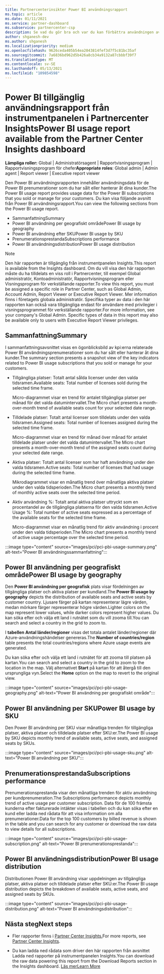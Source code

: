 ```yaml
---
title: Partnercenterinsikter Power BI användningsrapport
ms.topic: article
ms.date: 01/11/2021
ms.service: partner-dashboard
ms.subservice: partnercenter-csp
description: Se vad du gör bra och var du kan förbättra användningen av Power BI prenumerationer som du säljer eller hanterar åt dina kunder.
author: shganesh-dev
ms.author: shganesh
ms.localizationpriority: medium
ms.openlocfilehash: 9626ceda405b54ea2043814fef3d7f5c81bc35af
ms.sourcegitcommit: 7a6836bd962d5b426a8cb34a9132a87cbbbf39f7
ms.translationtype: MT
ms.contentlocale: sv-SE
ms.lasthandoff: 05/13/2021
ms.locfileid: "109854598"
---
```

# <a name="power-bi-usage-report-available-from-the-partner-center-insights-dashboard"></a><span data-ttu-id="470f3-103">Power BI tillgänglig användningsrapport från instrumentpanelen i Partnercenter Insights</span><span class="sxs-lookup"><span data-stu-id="470f3-103">Power BI usage report available from the Partner Center Insights dashboard</span></span>

<span data-ttu-id="470f3-104">**Lämpliga roller:** Global | Administratörsagent | Rapportvisningsprogram | Rapportvisningsprogram för chefer</span><span class="sxs-lookup"><span data-stu-id="470f3-104">**Appropriate roles**: Global admin | Admin agent | Report viewer | Executive report viewer</span></span>

<span data-ttu-id="470f3-105">Den Power BI användningsrapporten innehåller användningsdata för de Power BI prenumerationer som du har sålt eller hanterar åt dina kunder.</span><span class="sxs-lookup"><span data-stu-id="470f3-105">The Power BI usage report provides usage data for the Power BI subscriptions that you sold or manage for your customers.</span></span> <span data-ttu-id="470f3-106">Du kan visa följande avsnitt från Power BI användningsrapport.</span><span class="sxs-lookup"><span data-stu-id="470f3-106">You can view the following sections from the Power BI usage report.</span></span>

- <span data-ttu-id="470f3-107">Sammanfattning</span><span class="sxs-lookup"><span data-stu-id="470f3-107">Summary</span></span>
- <span data-ttu-id="470f3-108">Power BI användning per geografiskt område</span><span class="sxs-lookup"><span data-stu-id="470f3-108">Power BI usage by geography</span></span>
- <span data-ttu-id="470f3-109">Power BI användning efter SKU</span><span class="sxs-lookup"><span data-stu-id="470f3-109">Power BI usage by SKU</span></span>
- <span data-ttu-id="470f3-110">Prenumerationsprestanda</span><span class="sxs-lookup"><span data-stu-id="470f3-110">Subscriptions performance</span></span>
- <span data-ttu-id="470f3-111">Power BI användningsdistribution</span><span class="sxs-lookup"><span data-stu-id="470f3-111">Power BI usage distribution</span></span>

 > [!NOTE]
 > <span data-ttu-id="470f3-112">Den här rapporten är tillgänglig från instrumentpanelen Insights.</span><span class="sxs-lookup"><span data-stu-id="470f3-112">This report is available from the Insights dashboard.</span></span> <span data-ttu-id="470f3-113">Om du vill visa den här rapporten måste du ha tilldelats en viss roll i Partnercenter, till exempel Global administratör, Kontoadministratör, Rapportvisningsprogram eller Visningsprogram för verkställande rapporter.</span><span class="sxs-lookup"><span data-stu-id="470f3-113">To view this report, you must be assigned a specific role in Partner Center, such as Global Admin, Account Admin, Report Viewer or Executive Report Viewer.</span></span> <span data-ttu-id="470f3-114">Mer information finns i företagets globala administratör. Specifika typer av data i den här rapporten kan också vara tillgängliga endast för användare med privilegier i visningsprogrammet för verkställande rapporter.</span><span class="sxs-lookup"><span data-stu-id="470f3-114">For more information, see your company's Global Admin. Specific types of data in this report may also be available only to users with Executive Report Viewer privileges.</span></span>

## <a name="summary"></a><span data-ttu-id="470f3-115">Sammanfattning</span><span class="sxs-lookup"><span data-stu-id="470f3-115">Summary</span></span>

<span data-ttu-id="470f3-116">I sammanfattningsavsnittet visas en ögonblicksbild av kpi:erna relaterade Power BI användningsprenumerationer som du har sålt eller hanterar åt dina kunder.</span><span class="sxs-lookup"><span data-stu-id="470f3-116">The summary section presents a snapshot view of the key indicators related to Power BI usage subscriptions that you sold or manage for your customers.</span></span> 

- <span data-ttu-id="470f3-117">Tillgängliga platser: Totalt antal sålda licenser under den valda tidsramen.</span><span class="sxs-lookup"><span data-stu-id="470f3-117">Available seats: Total number of licenses sold during the selected time frame.</span></span>

   <span data-ttu-id="470f3-118">Micro-diagrammet visar en trend för antalet tillgängliga platser per månad för det valda datumintervallet.</span><span class="sxs-lookup"><span data-stu-id="470f3-118">The Micro chart presents a month-over-month trend of available seats count for your selected date range.</span></span>

- <span data-ttu-id="470f3-119">Tilldelade platser: Totalt antal licenser som tilldelats under den valda tidsramen.</span><span class="sxs-lookup"><span data-stu-id="470f3-119">Assigned seats: Total number of licenses assigned during the selected time frame.</span></span>

   <span data-ttu-id="470f3-120">Micro-diagrammet visar en trend för månad över månad för antalet tilldelade platser under det valda datumintervallet.</span><span class="sxs-lookup"><span data-stu-id="470f3-120">The Micro chart presents a month-over-month trend of the assigned seats count during your selected date range.</span></span>

- <span data-ttu-id="470f3-121">Aktiva platser: Totalt antal licenser som har haft användning under den valda tidsramen.</span><span class="sxs-lookup"><span data-stu-id="470f3-121">Active seats: Total number of licenses that had usage during the selected time frame.</span></span> 

   <span data-ttu-id="470f3-122">Mikrodiagrammet visar en månatlig trend över månatliga aktiva platser under den valda tidsperioden.</span><span class="sxs-lookup"><span data-stu-id="470f3-122">The Micro chart presents a monthly trend of monthly active seats over the selected time period.</span></span>

- <span data-ttu-id="470f3-123">Aktiv användning %: Totalt antal aktiva platser uttryckt som en procentandel av de tillgängliga platserna för den valda tidsramen.</span><span class="sxs-lookup"><span data-stu-id="470f3-123">Active Usage %: Total number of active seats expressed as a percentage of the available seats for the selected time frame.</span></span> 

   <span data-ttu-id="470f3-124">Micro-diagrammet visar en månatlig trend för aktiv användning i procent under den valda tidsperioden.</span><span class="sxs-lookup"><span data-stu-id="470f3-124">The Micro chart presents a monthly trend of active usage percentage over the selected time period.</span></span>

:::image type="content" source="images/pci/pci-pbi-usage-summary.png" alt-text="Power BI användningssammanfattning":::

## <a name="power-bi-usage-by-geography"></a><span data-ttu-id="470f3-126">Power BI användning per geografiskt område</span><span class="sxs-lookup"><span data-stu-id="470f3-126">Power BI usage by geography</span></span>

<span data-ttu-id="470f3-127">Den **Power BI användning per geografisk** plats visar fördelningen av tillgängliga platser och aktiva platser per kundland.</span><span class="sxs-lookup"><span data-stu-id="470f3-127">The **Power BI usage by geography** depicts the distribution of available seats and active seats by customer country.</span></span> <span data-ttu-id="470f3-128">Ljusare färger på kartan representerar lägre värden, medan mörkare färger representerar högre värden.</span><span class="sxs-lookup"><span data-stu-id="470f3-128">Lighter colors on the map represent lower values, while darker colors represent higher values.</span></span> <span data-ttu-id="470f3-129">Du kan söka efter och välja ett land i rutnätet som du vill zooma till.</span><span class="sxs-lookup"><span data-stu-id="470f3-129">You can search and select a country in the grid to zoom to.</span></span>

<span data-ttu-id="470f3-130">I **tabellen Antal länder/regioner** visas det totala antalet länder/regioner där Azure-användningshändelser genereras.</span><span class="sxs-lookup"><span data-stu-id="470f3-130">The **Number of countries/region** table presents the total countries/regions where Azure usage events are generated.</span></span>

<span data-ttu-id="470f3-131">Du kan söka efter och välja ett land i rutnätet för att zooma till platsen på kartan.</span><span class="sxs-lookup"><span data-stu-id="470f3-131">You can search and select a country in the grid to zoom to the location in the map.</span></span> <span data-ttu-id="470f3-132">Välj alternativet **Start** på kartan för att återgå till den ursprungliga vyn.</span><span class="sxs-lookup"><span data-stu-id="470f3-132">Select the **Home** option on the map to revert to the original view.</span></span>

:::image type="content" source="images/pci/pci-pbi-usage-geography.png" alt-text="Power BI användning per geografiskt område":::

## <a name="power-bi-usage-by-sku"></a><span data-ttu-id="470f3-134">Power BI användning per SKU</span><span class="sxs-lookup"><span data-stu-id="470f3-134">Power BI usage by SKU</span></span>

<span data-ttu-id="470f3-135">Den Power BI användning per SKU visar månatliga trenden för tillgängliga platser, aktiva platser och tilldelade platser efter SKU:er.</span><span class="sxs-lookup"><span data-stu-id="470f3-135">The Power BI usage by SKU depicts monthly trend of available seats, active seats, and assigned seats by SKUs.</span></span>

:::image type="content" source="images/pci/pci-pbi-usage-sku.png" alt-text="Power BI användning per SKU":::

## <a name="subscriptions-performance"></a><span data-ttu-id="470f3-137">Prenumerationsprestanda</span><span class="sxs-lookup"><span data-stu-id="470f3-137">Subscriptions performance</span></span>

<span data-ttu-id="470f3-138">Prenumerationsprestanda visar den månatliga trenden för aktiv användning per kundprenumeration.</span><span class="sxs-lookup"><span data-stu-id="470f3-138">The Subscriptions performance depicts monthly trend of active usage per customer subscription.</span></span> <span data-ttu-id="470f3-139">Data för de 100 främsta kunderna efter fakturerade intäkter visas i tabellen och du kan söka efter en kund eller ladda ned rådata för att visa information om alla prenumerationer.</span><span class="sxs-lookup"><span data-stu-id="470f3-139">Data for the top 100 customers by billed revenue is shown in the table and you can search for any customer or download the raw data to view details for all subscriptions.</span></span>

:::image type="content" source="images/pci/pci-pbi-usage-subscription.png" alt-text="Power BI prenumerationsprestanda":::

## <a name="power-bi-usage-distribution"></a><span data-ttu-id="470f3-141">Power BI användningsdistribution</span><span class="sxs-lookup"><span data-stu-id="470f3-141">Power BI usage distribution</span></span>

<span data-ttu-id="470f3-142">Distributionen Power BI användning visar uppdelningen av tillgängliga platser, aktiva platser och tilldelade platser efter SKU:er.</span><span class="sxs-lookup"><span data-stu-id="470f3-142">The Power BI usage distribution depicts the breakdown of available seats, active seats, and assigned seats by SKUs.</span></span>

:::image type="content" source="images/pci/pci-pbi-usage-distribution.png" alt-text="Power BI användningsdistribution":::

## <a name="next-steps"></a><span data-ttu-id="470f3-144">Nästa steg</span><span class="sxs-lookup"><span data-stu-id="470f3-144">Next steps</span></span>

- <span data-ttu-id="470f3-145">Fler rapporter finns i [Partner Center Insights.](partner-center-insights.md)</span><span class="sxs-lookup"><span data-stu-id="470f3-145">For more reports, see [Partner Center Insights](partner-center-insights.md).</span></span>

- <span data-ttu-id="470f3-146">Du kan ladda ned rådata som driver den här rapporten från avsnittet Ladda ned rapporter på instrumentpanelen Insights.</span><span class="sxs-lookup"><span data-stu-id="470f3-146">You can download the raw data powering this report from the Download Reports section in the Insights dashboard.</span></span> [<span data-ttu-id="470f3-147">Läs mer</span><span class="sxs-lookup"><span data-stu-id="470f3-147">Learn More</span></span>](pci-download-reports.md) 
